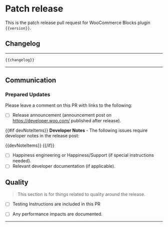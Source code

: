 # Patch release

This is the patch release pull request for WooCommerce Blocks plugin `{{version}}`.

## Changelog

---

```md
{{changelog}}
```

---

## Communication

### Prepared Updates

Please leave a comment on this PR with links to the following:

-   [ ] Release announcement (announcement post on https://developer.woo.com/ published after release).

{{#if devNoteItems}}
**Developer Notes** - The following issues require developer notes in the release post:

{{devNoteItems}}
{{/if}}

-   [ ] Happiness engineering or Happiness/Support (if special instructions needed).
-   [ ] Relevant developer documentation (if applicable).

## Quality

> This section is for things related to quality around the release.

-   [ ] Testing Instructions are included in this PR

-   [ ] Any performance impacts are documented.

---
